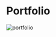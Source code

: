 # Portfolio 

![portfolio](https://github.com/user-attachments/assets/f10ba9ee-08f3-41a5-bf96-91f882b11e12)
